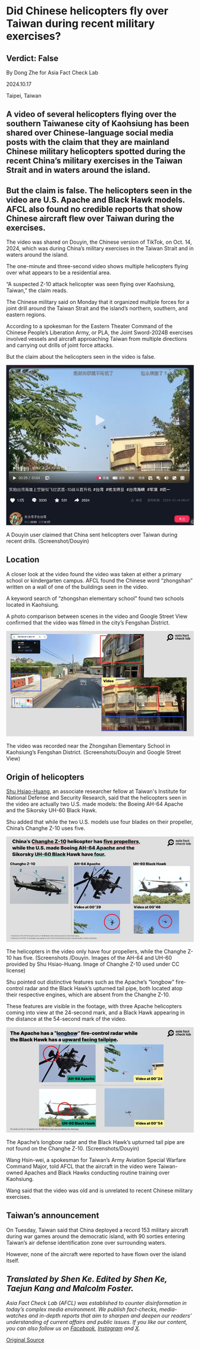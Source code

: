 # Did Chinese helicopters fly over Taiwan during recent military exercises?

## Verdict: False

By Dong Zhe for Asia Fact Check Lab

2024.10.17

Taipei, Taiwan

## A video of several helicopters flying over the southern Taiwanese city of Kaohsiung has been shared over Chinese-language social media posts with the claim that they are mainland Chinese military helicopters spotted during the recent China’s military exercises in the Taiwan Strait and in waters around the island.

## But the claim is false. The helicopters seen in the video are U.S. Apache and Black Hawk models. AFCL also found no credible reports that show Chinese aircraft flew over Taiwan during the exercises.

The video was shared on Douyin, the Chinese version of TikTok, on Oct. 14, 2024, which was during China’s military exercises in the Taiwan Strait and in waters around the island.

The one-minute and three-second video shows multiple helicopters flying over what appears to be a residential area.

“A suspected Z-10 attack helicopter was seen flying over Kaohsiung, Taiwan,” the claim reads.

The Chinese military said on Monday that it organized multiple forces for a joint drill around the Taiwan Strait and the island’s northern, southern, and eastern regions.

According to a spokesman for the Eastern Theater Command of the Chinese People’s Liberation Army, or PLA, the Joint Sword-2024B exercises involved vessels and aircraft approaching Taiwan from multiple directions and carrying out drills of joint force attacks.

But the claim about the helicopters seen in the video is false.

![1.png](images/SU3JSIJORKIEAJT37WQC5O6Q6I.png)

A Douyin user claimed that China sent helicopters over Taiwan during recent drills. (Screenshot/Douyin)

## Location

A closer look at the video found the video was taken at either a primary school or kindergarten campus. AFCL found the Chinese word “zhongshan” written on a wall of one of the buildings seen in the video.

A keyword search of “zhongshan elementary school” found two schools located in Kaohsiung.

A photo comparison between scenes in the video and Google Street View confirmed that the video was filmed in the city’s Fengshan District.

![2.png](images/ZI75LGICA3FHAJG6VSUMRDLENA.png)

The video was recorded near the Zhongshan Elementary School in Kaohsiung’s Fengshan District. (Screenshots/Douyin and Google Street View)

## Origin of helicopters

[Shu Hsiao-Huang](https://indsr.org.tw/en/member?resid=6&uid=2&pid=81), an associate researcher fellow at Taiwan's Institute for National Defense and Security Research, said that the helicopters seen in the video are actually two U.S. made models: the Boeing AH-64 Apache and the Sikorsky UH-60 Black Hawk.

Shu added that while the two U.S. models use four blades on their propeller, China’s Changhe Z-10 uses five.

![3.png](images/P7UT25REFG5K2T7EWKF7PPGP4M.png)

The helicopters in the video only have four propellers, while the Changhe Z-10 has five. (Screenshots /Douyin. Images of the AH-64 and UH-60 provided by Shu Hsiao-Huang. Image of Changhe Z-10 used under CC license)

Shu pointed out distinctive features such as the Apache’s “longbow” fire-control radar and the Black Hawk’s upturned tail pipe, both located atop their respective engines, which are absent from the Changhe Z-10.

These features are visible in the footage, with three Apache helicopters coming into view at the 24-second mark, and a Black Hawk appearing in the distance at the 54-second mark of the video.

![4.png](images/N3DPGZAXVRB5AF7YSAYXFQONOM.png)

The Apache’s longbow radar and the Black Hawk’s upturned tail pipe are not found on the Changhe Z-10. (Screenshots/Douyin)

Wang Hsin-wei, a spokesman for Taiwan’s Army Aviation Special Warfare Command Major, told AFCL that the aircraft in the video were Taiwan-owned Apaches and Black Hawks conducting routine training over Kaohsiung.

Wang said that the video was old and is unrelated to recent Chinese military exercises.

## Taiwan’s announcement

On Tuesday, Taiwan said that China deployed a record 153 military aircraft during war games around the democratic island, with 90 sorties entering Taiwan’s air defense identification zone over surrounding waters.

However, none of the aircraft were reported to have flown over the island itself.

## *Translated by Shen Ke. Edited by Shen Ke, Taejun Kang and Malcolm Foster.*

*Asia Fact Check Lab (AFCL) was established to counter disinformation in today’s complex media environment. We publish fact-checks, media-watches and in-depth reports that aim to sharpen and deepen our readers’ understanding of current affairs and public issues. If you like our content, you can also follow us on [Facebook](https://www.facebook.com/asiafactchecklabcn), [Instagram](https://www.instagram.com/asiafactchecklab/) and [X](https://twitter.com/AFCL_eng).*



[Original Source](https://www.rfa.org/english/news/afcl/fact-check-taiwan-china-helicopters-10172024135340.html)